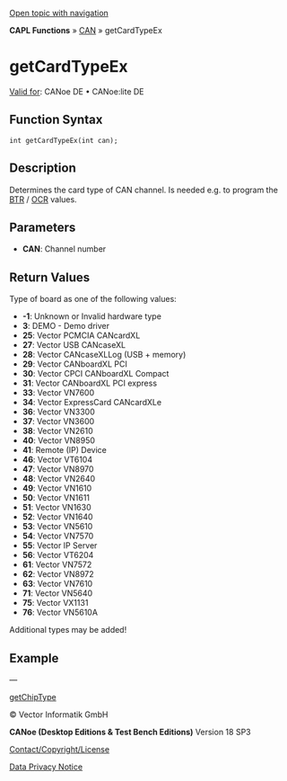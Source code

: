 [Open topic with navigation](../../../../../CANoeDEFamily.htm#Topics/CAPLFunctions/CAN/Functions/CAPLfunctionGetCardTypeEx.md)

**CAPL Functions** » [CAN](../CAPLfunctionsCANOverview.md) » getCardTypeEx

# getCardTypeEx

[Valid for](../../../Shared/FeatureAvailability.md): CANoe DE • CANoe:lite DE

## Function Syntax

```plaintext
int getCardTypeEx(int can);
```

## Description

Determines the card type of CAN channel. Is needed e.g. to program the [BTR](CAPLfunctionSetBtr.md) / [OCR](CAPLfunctionSetOcr.md) values.

## Parameters

- **CAN**: Channel number

## Return Values

Type of board as one of the following values:

- **-1**: Unknown or Invalid hardware type
- **3**: DEMO - Demo driver
- **25**: Vector PCMCIA CANcardXL
- **27**: Vector USB CANcaseXL
- **28**: Vector CANcaseXLLog (USB + memory)
- **29**: Vector CANboardXL PCI
- **30**: Vector CPCI CANboardXL Compact
- **31**: Vector CANboardXL PCI express
- **33**: Vector VN7600
- **34**: Vector ExpressCard CANcardXLe
- **36**: Vector VN3300
- **37**: Vector VN3600
- **38**: Vector VN2610
- **40**: Vector VN8950
- **41**: Remote (IP) Device
- **46**: Vector VT6104
- **47**: Vector VN8970
- **48**: Vector VN2640
- **49**: Vector VN1610
- **50**: Vector VN1611
- **51**: Vector VN1630
- **52**: Vector VN1640
- **53**: Vector VN5610
- **54**: Vector VN7570
- **55**: Vector IP Server
- **56**: Vector VT6204
- **61**: Vector VN7572
- **62**: Vector VN8972
- **63**: Vector VN7610
- **71**: Vector VN5640
- **75**: Vector VX1131
- **76**: Vector VN5610A

Additional types may be added!

## Example

—

[getChipType](CAPLfunctionGetChipType.md)

© Vector Informatik GmbH

**CANoe (Desktop Editions & Test Bench Editions)** Version 18 SP3

[Contact/Copyright/License](../../../Shared/ContactCopyrightLicense.md)

[Data Privacy Notice](https://www.vector.com/int/en/company/get-info/privacy-policy/)